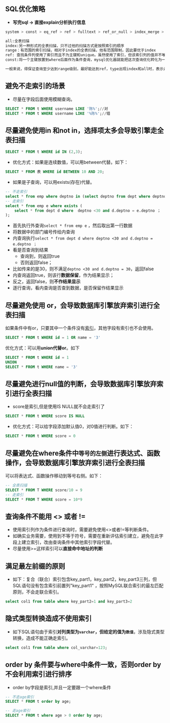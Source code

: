 ## SQL优化策略

- **写完sql -> 直接explain分析执行信息**

```sh
system > const > eq_ref > ref > fulltext > ref_or_null > index_merge > unique_subquery > index_subquery > range > index > ALL

all:全表扫描
index:另一种形式的全表扫描，只不过他的扫描方式是按照索引的顺序
range：有范围的索引扫描，相对于index的全表扫描，他有范围限制，因此要优于index
ref: 查找条件列使用了索引而且不为主键和unique。虽然使用了索引，但该索引列的值并不唯一，有重复。
const:将一个主键放置到where后面作为条件查询，mysql优化器就能把这次查询优化转化为一个常量。

一般来说，得保证查询至少达到range级别，最好能达到ref，type出现index和all时，表示走的是全表扫描没有走索引，效率低下，这时需要对sql进行调优。
```

## 避免不走索引的场景

- 尽量在字段后面使用模糊查询。

```sql
SELECT * FROM t WHERE username LIKE '陈%';//对
SELECT * FROM t WHERE username LIKE '%陈%';//错
```

## 尽量避免使用in 和not in，选择项太多会导致引擎走全表扫描

```sql
SELECT * FROM t WHERE id IN (2,3);
```

- 优化方式：如果是连续数值，可以用between代替。如下：

```sql
SELECT * FROM 表 WHERE id BETWEEN 10 AND 20;
```

- 如果是子查询，可以用exists(存在)代替。

```sql
-- 不走索引
select * from emp where deptno in (select deptno from dept where deptno <30);
-- 走索引
select * from emp e where exists (
	select * from dept d where  deptno <30 and d.deptno = e.deptno ；
);
```

- 首先执行外查询`select * from emp e` ，然后取出第一行数据
- 将数据中的部门编号传给内查询
- 内查询执行`select * from dept d where deptno <30 and d.deptno = e.deptno ；`
- 看是否查询到结果
    - 查询到，则返回true
    - 否则返回false；
- 比如传来的是30，则不满足`deptno <30 and d.deptno = 30`，返回false
- 内查询返回true，则该行**数据保留**，作为结果显示；
- 反之，返回false，则**不作结果显示**
- 逐行查询，看内查询是否查到数据，是否保留作结果显示

## **尽量避免使用 or，会导致数据库引擎放弃索引进行全表扫描**

如果条件中有or，只要其中一个条件没有[索引](https://so.csdn.net/so/search?q=索引&spm=1001.2101.3001.7020)，其他字段有索引也不会使用。

```sql
SELECT * FROM t WHERE id = 1 OR name = '3'
```

优化方式：可以用**union代替or**。如下

```sql
SELECT * FROM t WHERE id = 1
UNION
SELECT * FROM t WHERE name = '3'
```

## 尽量避免进行null值的判断，会导致数据库引擎放弃索引进行全表扫描

- score是索引,但是使用IS NULL就不会走索引了

```sql
SELECT * FROM t WHERE score IS NULL
```

- 优化方式：可以给字段添加默认值0，对0值进行判断。如下：

```sql
SELECT * FROM t WHERE score = 0
```

## 尽量避免在where条件中`等号的左侧`进行表达式、函数操作，会导致数据库引擎放弃索引进行全表扫描

可以将表达式、函数操作移动到等号右侧。如下：

```sql
-- 全表扫描
SELECT * FROM T WHERE score/10 = 9
-- 走索引
SELECT * FROM T WHERE score = 10*9
```

## 查询条件不能用 <> 或者 !=

- 使用索引列作为条件进行查询时，需要避免使用<>或者!=等判断条件。
- 如确实业务需要，使用到不等于符号，需要在重新评估索引建立，避免在此字段上建立索引，改由查询条件中其他索引字段代替。
- 尽量使用>=这样索引可以**直接命中地址的判断**

## 满足最左前缀的原则

- 如下：复合（联合）索引包含key_part1，key_part2，key_part3三列，但SQL语句没有包含索引前置列"key_part1"
  ，按照MySQL联合索引的最左匹配原则，不会走联合索引。

```sql
select col1 from table where key_part2=1 and key_part3=2
```

## **隐式类型转换造成不使用索引**

- 如下SQL语句由于索引**对列类型为`varchar`，但给定的值为`数值`**，涉及隐式类型转换，造成不能正确走索引。

```sql
select col1 from table where col_varchar=123; 
```

## **order by 条件要与where中条件一致，否则order by不会利用索引进行排序**

- order by字段是索引,并且一定要跟一个where条件

```sql
-- 不走age索引
SELECT * FROM t order by age;

-- 走age索引
SELECT * FROM t where age > 0 order by age;
```